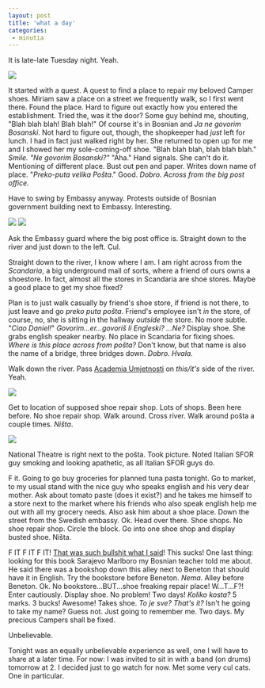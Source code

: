```yaml
---
layout: post
title: 'what a day'
categories:
 - minutia
---
```


It is late-late Tuesday night. Yeah.


<img src="images/sarajevo/june_2003/june10_walk1.jpg" />


It started with a quest. A quest to find a place to repair my beloved Camper shoes. Miriam saw a place on a street we frequently walk, so I first went there. Found the place. Hard to figure out exactly how you entered the establishment. Tried the, was it the door? Some guy behind me, shouting, "Blah blah blah! Blah blah!" Of course it's in Bosnian and <em>Ja ne govorim Bosanski</em>. Not hard to figure out, though, the shopkeeper had <em>just</em> left for lunch. I had in fact just walked right by her. She returned to open up for me and I showed her my sole-coming-off shoe. "Blah blah blah, blah blah blah." <em>Smile. "Ne govorim Bosanski?"</em> "Aha." Hand signals. She can't do it. Mentioning of different place. Bust out pen and paper. Writes down name of place. "<em>Preko-puta velika Po&scaron;ta</em>." Good. <em>Dobro. Across from the big post office.</em>



Have to swing by Embassy anyway. Protests outside of Bosnian government building next to Embassy. Interesting.



<img src="images/sarajevo/june_2003/protests1.jpg" />


<img src="images/sarajevo/june_2003/protests2.jpg" />


Ask the Embassy guard where the big post office is. Straight down to the river and just down to the left. Cul.



Straight down to the river, I know where I am. I am right across from the <em>Scandaria</em>, a big underground mall of sorts, where a friend of ours owns a shoestore. In fact, almost all the stores in Scandaria are shoe stores. Maybe a good place to get my shoe fixed?



Plan is to just walk casually by friend's shoe store, if friend is not there, to just leave and go <em>preko puta po&scaron;ta</em>. Friend's employee isn't <em>in</em> the store, of course, no, she is sitting in the hallway <em>outside</em> the store. No more subtle. "<em>Ciao Daniel!</em>" <em>Govorim...er...govori&scaron; li Engleski? ...Ne?</em> Display shoe. She grabs english speaker nearby. No place in Scandaria for fixing shoes. <em>Where is this place across from po&scaron;ta?</em> Don't know, but that name is also the name of a bridge, three bridges down. <em>Dobro. Hvala.</em>



Walk down the river. Pass <a href="index.php?file=blog_2003_06_04.xml&id=9">Academia Umjetnosti</a> on <em>this/it's</em> side of the river. Yeah.



<img src="images/sarajevo/june_2003/au3.jpg" />



Get to location of supposed shoe repair shop. Lots of shops. Been here before. No shoe repair shop. Walk around. Cross river. Walk around po&scaron;ta a couple times. <em>Ni&scaron;ta</em>.



<img src="images/sarajevo/june_2003/national_theatre.jpg" />

National Theatre is right next to the po&scaron;ta. Took picture. Noted Italian SFOR guy smoking and looking apathetic, as all Italian SFOR guys do.



F it. Going to go buy groceries for planned tuna pasta tonight. Go to market, to my usual stand with the nice guy who speaks english and his very dear mother. Ask about tomato paste (does it exist?) and he takes me himself to a store next to the market where his friends who also speak english help me out with all my grocery needs. Also ask him about a shoe place. Down the street from the Swedish embassy. Ok. Head over there. Shoe shops. No shoe repair shop. Circle the block. Go into one shoe shop and display busted shoe. Ni&scaron;ta.



F IT F IT F IT! <a href="index.php?file=blog_2003_05_13.xml&id=21">That was such bullshit what I said</a>! This sucks! One last thing: looking for this book Sarajevo Marlboro my Bosnian teacher told me about. He said there was a bookshop down this alley next to Beneton that should have it in English. Try the bookstore before Beneton. <em>Nema</em>. Alley before Beneton. Ok. No bookstore...BUT...shoe freaking repair place! W...T...F?! Enter cautiously. Display shoe. No problem! Two days! <em>Koliko kosta?</em> 5 marks. 3 bucks! Awesome! Takes shoe. <em>To je sve? That's it?</em> Isn't he going to take my name? Guess not. Just going to remember me. Two days. My precious Campers shall be fixed.



Unbelievable.



Tonight was an equally unbelievable experience as well, one I will have to share at a later time. For now: I was invited to sit in with a band (on drums) tomorrow at 2. I decided just to go watch for now. Met some very cul cats. One in particular.


